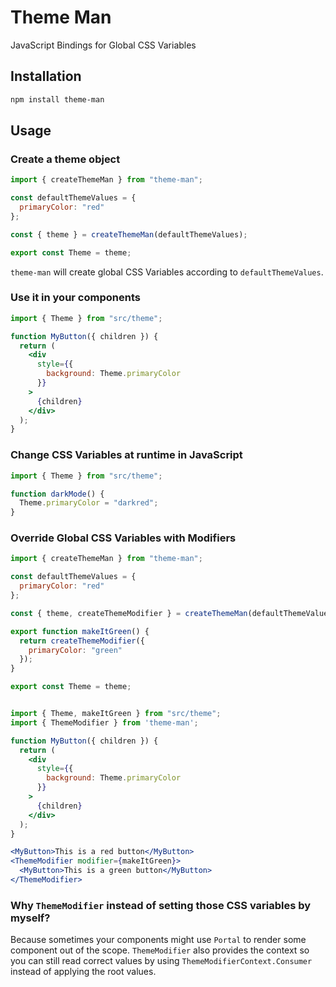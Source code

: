 # Theme Man

JavaScript Bindings for Global CSS Variables

## Installation

```sh
npm install theme-man
```

## Usage

### Create a theme object

```js
import { createThemeMan } from "theme-man";

const defaultThemeValues = {
  primaryColor: "red"
};

const { theme } = createThemeMan(defaultThemeValues);

export const Theme = theme;
```

`theme-man` will create global CSS Variables according to `defaultThemeValues`.

### Use it in your components

```jsx
import { Theme } from "src/theme";

function MyButton({ children }) {
  return (
    <div
      style={{
        background: Theme.primaryColor
      }}
    >
      {children}
    </div>
  );
}
```

### Change CSS Variables at runtime in JavaScript

```js
import { Theme } from "src/theme";

function darkMode() {
  Theme.primaryColor = "darkred";
}
```

### Override Global CSS Variables with Modifiers

```js
import { createThemeMan } from "theme-man";

const defaultThemeValues = {
  primaryColor: "red"
};

const { theme, createThemeModifier } = createThemeMan(defaultThemeValues);

export function makeItGreen() {
  return createThemeModifier({
    primaryColor: "green"
  });
}

export const Theme = theme;
```

```jsx

import { Theme, makeItGreen } from "src/theme";
import { ThemeModifier } from 'theme-man';

function MyButton({ children }) {
  return (
    <div
      style={{
        background: Theme.primaryColor
      }}
    >
      {children}
    </div>
  );
}

<MyButton>This is a red button</MyButton>
<ThemeModifier modifier={makeItGreen}>
  <MyButton>This is a green button</MyButton>
</ThemeModifier>
```

### Why `ThemeModifier` instead of setting those CSS variables by myself?

Because sometimes your components might use `Portal` to render some component out of the scope. `ThemeModifier` also provides the context so you can still read correct values by using `ThemeModifierContext.Consumer` instead of applying the root values.
